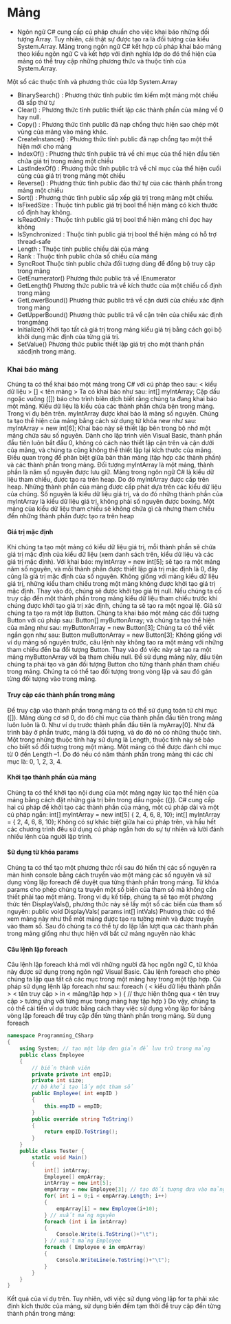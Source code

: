 # Mảng

- Ngôn ngữ C# cung cấp cú pháp chuẩn cho việc khai báo những đối tượng Array. Tuy nhiên, cái thật sự được tạo ra là đối tượng của kiểu System.Array. Mảng trong ngôn ngữ C# kết hợp cú pháp khai báo mảng theo kiểu ngôn ngữ C và kết hợp với định nghĩa lớp do đó thể hiện của mảng có thể truy cập những phương thức và thuộc tính của System.Array.

Một số các thuộc tính và phương thức của lớp System.Array

- BinarySearch() : Phương thức tĩnh public tìm kiếm một mảng một chiều đã sắp thứ tự
- Clear() : Phương thức tĩnh public thiết lập các thành phần của mảng về 0 hay null.
- Copy() : Phương thức tĩnh public đã nạp chồng thực hiện sao chép một vùng của mảng vào mảng khác.
- CreateInstance() : Phương thức tĩnh public đã nạp chồng tạo một thể hiện mới cho mảng
- IndexOf() : Phương thức tĩnh public trả về chỉ mục của thể hiện đầu tiên chứa giá trị trong mảng một chiều
- LastIndexOf() : Phương thức tĩnh public trả về chỉ mục của thể hiện cuối cùng của giá trị trong mảng một chiều
- Reverse() : Phương thức tĩnh public đảo thứ tự của các thành phần trong mảng một chiều
- Sort() : Phương thức tĩnh public sắp xếp giá trị trong mảng một chiều.
- IsFixedSize : Thuộc tính public giá trị bool thể hiện mảng có kích thước cố định hay không.
- IsReadOnly : Thuộc tính public giá trị bool thể hiện mảng chỉ đọc hay không
- IsSynchronized : Thuộc tính public giá trị bool thể hiện mảng có hỗ trợ thread-safe
- Length : Thuộc tính public chiều dài của mảng
- Rank : Thuộc tính public chứa số chiều của mảng
- SyncRoot Thuộc tính public chứa đối tượng dùng để đồng bộ truy cập trong mảng
- GetEnumerator() Phương thức public trả về IEnumerator
- GetLength() Phương thức public trả về kích thước của một chiều cố định trong mảng
- GetLowerBound() Phương thức public trả về cận dưới của chiều xác định trong mảng
- GetUpperBound() Phương thức public trả về cận trên của chiều xác định trongmảng
- Initialize() Khởi tạo tất cả giá trị trong mảng kiểu giá trị bằng cách gọi bộ khởi dụng mặc định của từng giá trị.
- SetValue() Phương thức public thiết lập giá trị cho một thành phần xácđịnh trong mảng.

### Khai báo mảng

Chúng ta có thể khai báo một mảng trong C# với cú pháp theo sau: < kiểu dữ liệu > [] < tên mảng >
Ta có khai báo như sau: int[] myIntArray;
Cặp dấu ngoặc vuông ([]) báo cho trình biên dịch biết rằng chúng ta đang khai báo một mảng. Kiểu dữ liệu là kiểu của các thành phần chứa bên trong mảng. Trong ví dụ bên trên. myIntArray được khai báo là mảng số nguyên.
Chúng ta tạo thể hiện của mảng bằng cách sử dụng từ khóa new như sau: myIntArray = new int[6];
Khai báo này sẽ thiết lập bên trong bộ nhớ một mảng chứa sáu số nguyên. Dành cho lập trình viên Visual Basic, thành phần đầu tiên luôn bắt đầu 0, không có cách nào thiết lập cận trên và cận dưới của mảng, và chúng ta cũng không thể thiết lập lại kích thước của mảng.
Điều quan trọng để phân biệt giữa bản thân mảng (tập hợp các thành phần) và các thành phần trong mảng. Đối tượng myIntArray là một mảng, thành phần là năm số nguyên được lưu giữ. Mảng trong ngôn ngữ C# là kiểu dữ liệu tham chiếu, được tạo ra trên heap.
Do đó myIntArray được cấp trên heap. Những thành phần của mảng được cấp phát dựa trên các kiểu dữ liệu của chúng. Số nguyên là kiểu dữ liệu giá trị, và do đó những thành phần của myIntArray là kiểu dữ liệu giá trị, không phải số nguyên được boxing. Một mảng của kiểu dữ liệu tham chiếu sẽ không chứa gì cả nhưng tham chiếu đến những thành phần được tạo ra trên heap

#### Giá trị mặc định

Khi chúng ta tạo một mảng có kiểu dữ liệu giá trị, mỗi thành phần sẽ chứa giá trị mặc định của kiểu dữ liệu (xem danh sách trên, kiểu dữ liệu và các giá trị mặc định). Với khai báo: myIntArray = new int[5]; sẽ tạo ra một mảng năm số nguyên, và mỗi thành phần được thiết lập giá trị mặc định là 0, đây cũng là giá trị mặc định của số nguyên.
Không giống với mảng kiểu dữ liệu giá trị, những kiểu tham chiếu trong một mảng không được khởi tạo giá trị mặc định. Thay vào đó, chúng sẽ được khởi tạo giá trị null. Nếu chúng ta cố truy cập đến một thành phần trong mảng kiểu dữ liệu tham chiếu trước khi chúng được khởi tạo giá trị xác định, chúng ta sẽ tạo ra một ngoại lệ.
Giả sử chúng ta tạo ra một lớp Button. Chúng ta khai báo một mảng các đối tượng Button với cú pháp sau:
Button[] myButtonArray; và chúng ta tạo thể hiện của mảng như sau: myButtonArray = new Button[3];
Chúng ta có thể viết ngắn gọn như sau: Button muButtonArray = new Button[3];
Không giống với ví dụ mảng số nguyên trước, câu lệnh này không tao ra một mảng với những tham chiếu đến ba đối tượng Button. Thay vào đó việc này sẽ tạo ra một mảng myButtonArray với ba tham chiếu null. Để sử dụng mảng này, đầu tiên chúng ta phải tạo và gán đối tượng Button cho từng thành phần tham chiếu trong mảng. Chúng ta có thể tạo đối tượng trong vòng lặp và sau đó gán từng đối tượng vào trong mảng.

#### Truy cập các thành phần trong mảng

Để truy cập vào thành phần trong mảng ta có thể sử dụng toán tử chỉ mục ([]). Mảng dùng cơ sở 0, do đó chỉ mục của thành phần đầu tiên trong mảng luôn luôn là 0. Như ví dụ trước thành phần đầu tiên là myArray[0]. Như đã trình bày ở phần trước, mảng là đối tượng, và do đó nó có những thuộc tính. Một trong những thuộc tính hay sử dụng là Length, thuộc tính này sẽ báo cho biết số đối tượng trong một mảng. Một mảng có thể được đánh chỉ mục từ 0 đến Length –1. Do đó nếu có năm thành phần trong mảng thì các chỉ mục là: 0, 1, 2, 3, 4.

#### Khởi tạo thành phần của mảng

Chúng ta có thể khởi tạo nội dung của một mảng ngay lúc tạo thể hiện của mảng bằng cách đặt những giá trị bên trong dấu ngoặc ({}). C# cung cấp hai cú pháp để khởi tạo các thành phần của mảng, một cú pháp dài và một cú pháp ngắn:
int[] myIntArray = new int[5] { 2, 4, 6, 8, 10};
int[] myIntArray = { 2, 4, 6, 8, 10};
Không có sự khác biệt giữa hai cú pháp trên, và hầu hết các chương trình đều sử dụng cú pháp ngắn hơn do sự tự nhiên và lười đánh nhiều lệnh của người lập trình.

#### Sử dụng từ khóa params

Chúng ta có thể tạo một phương thức rồi sau đó hiển thị các số nguyên ra màn hình console bằng cách truyền vào một mảng các số nguyên và sử dụng vòng lặp foreach để duyệt qua từng thành phần trong mảng. Từ khóa params cho phép chúng ta truyền một số biến của tham số mà không cần thiết phải tạo một mảng.
Trong ví dụ kế tiếp, chúng ta sẽ tạo một phương thức tên DisplayVals(), phương thức này sẽ lấy một số các biến của tham số nguyên: public void DisplayVals( params int[] intVals) Phương thức có thể xem mảng này như thể một mảng được tạo ra tường minh và được truyền vào tham số. Sau đó chúng ta có thể tự do lặp lần lượt qua các thành phần trong mảng giống như thực hiện với bất cứ mảng nguyên nào khác

#### Câu lệnh lặp foreach

Câu lệnh lặp foreach khá mới với những người đã học ngôn ngữ C, từ khóa này được sử dụng trong ngôn ngữ Visual Basic. Câu lệnh foreach cho phép chúng ta lặp qua tất cả các mục trong một mảng hay trong một tập hợp.
Cú pháp sử dụng lệnh lặp foreach như sau:
foreach ( < kiểu dữ liệu thành phần > < tên truy cập > in < mảng/tập hợp > ) {
// thực hiện thông qua < tên truy cập > tương ứng với từng mục trong mảng hay tập hợp
}
Do vậy, chúng ta có thể cải tiến ví dụ trước bằng cách thay việc sử dụng vòng lặp for bằng vòng lặp foreach để truy cập đến từng thành phần trong mảng. Sử dụng foreach

```c#
namespace Programming_CSharp
{
    using System; // tạo một lớp đơn giản để lưu trữ trong mảng
    public class Employee
    {
        // biến thành viên
        private private int empID;
        private int size;
        // bộ khởi tạo lấy một tham số
        public Employee( int empID )
        {
            this.empID = empID;
        }
        public override string ToString()
        {
            return empID.ToString();
        }
    }
    public class Tester {
        static void Main()
        {
            int[] intArray;
            Employee[] empArray;
            intArray = new int[5];
            empArray = new Employee[3]; // tạo đối tượng đưa vào mảng
            for( int i = 0;i < empArray.Length; i++)
            {
                empArray[i] = new Employee(i+10);
            } // xuất mảng nguyên
            foreach (int i in intArray)
            {
                Console.Write(i.ToString()+"\t");
            } // xuất mảng Employee
            foreach ( Employee e in empArray)
            {
                Console.WriteLine(e.ToString()+"\t");
            }
        }
    }
}
```

Kết quả của ví dụ trên. Tuy nhiên, với việc sử dụng vòng lặp for ta phải xác định kích thước của mảng, sử dụng biến đếm tạm thời để truy cập đến từng thành phần trong mảng:

